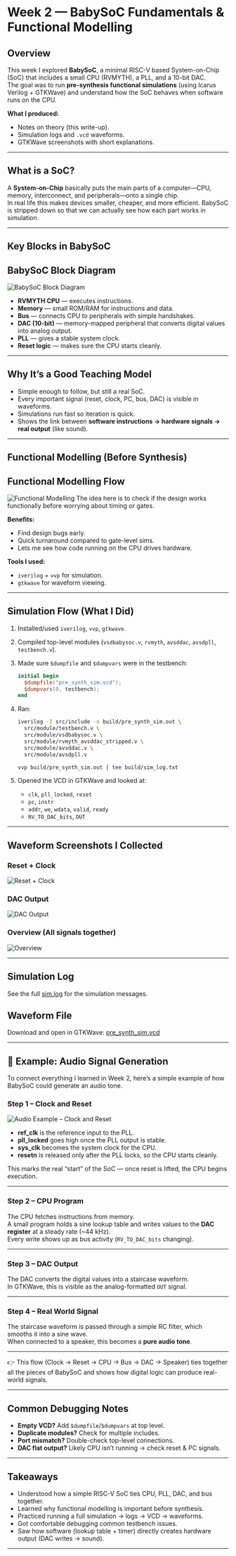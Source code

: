 # Week 2 — BabySoC Fundamentals & Functional Modelling

## Overview

This week I explored **BabySoC**, a minimal RISC-V based System-on-Chip (SoC) that includes a small CPU (RVMYTH), a PLL, and a 10-bit DAC.  
The goal was to run **pre-synthesis functional simulations** (using Icarus Verilog + GTKWave) and understand how the SoC behaves when software runs on the CPU.

**What I produced:**
- Notes on theory (this write-up).
- Simulation logs and `.vcd` waveforms.
- GTKWave screenshots with short explanations.

---

## What is a SoC?

A **System-on-Chip** basically puts the main parts of a computer—CPU, memory, interconnect, and peripherals—onto a single chip.  
In real life this makes devices smaller, cheaper, and more efficient. BabySoC is stripped down so that we can actually see how each part works in simulation.

---

## Key Blocks in BabySoC

## BabySoC Block Diagram
![BabySoC Block Diagram](./screenshots/babysoc_block.png)
- **RVMYTH CPU** — executes instructions.  
- **Memory** — small ROM/RAM for instructions and data.  
- **Bus** — connects CPU to peripherals with simple handshakes.  
- **DAC (10-bit)** — memory-mapped peripheral that converts digital values into analog output.  
- **PLL** — gives a stable system clock.  
- **Reset logic** — makes sure the CPU starts cleanly.  

---

## Why It’s a Good Teaching Model

- Simple enough to follow, but still a real SoC.  
- Every important signal (reset, clock, PC, bus, DAC) is visible in waveforms.  
- Simulations run fast so iteration is quick.  
- Shows the link between **software instructions → hardware signals → real output** (like sound).

---

## Functional Modelling (Before Synthesis)

## Functional Modelling Flow
![Functional Modelling](./screenshots/functional_modelling.png)
The idea here is to check if the design works functionally before worrying about timing or gates.

**Benefits:**
- Find design bugs early.  
- Quick turnaround compared to gate-level sims.  
- Lets me see how code running on the CPU drives hardware.  

**Tools I used:**
- `iverilog` + `vvp` for simulation.  
- `gtkwave` for waveform viewing.  

---

## Simulation Flow (What I Did)

1. Installed/used `iverilog`, `vvp`, `gtkwave`.  
2. Compiled top-level modules (`vsdbabysoc.v`, `rvmyth`, `avsddac`, `avsdpll`, `testbench.v`).  
3. Made sure `$dumpfile` and `$dumpvars` were in the testbench:  

   ```verilog
   initial begin
     $dumpfile("pre_synth_sim.vcd");
     $dumpvars(0, testbench);
   end
   ```

4. Ran:

   ```bash
   iverilog -I src/include -o build/pre_synth_sim.out \
     src/module/testbench.v \
     src/module/vsdbabysoc.v \
     src/module/rvmyth_avsddac_stripped.v \
     src/module/avsddac.v \
     src/module/avsdpll.v

   vvp build/pre_synth_sim.out | tee build/sim_log.txt
   ```

5. Opened the VCD in GTKWave and looked at:

   * `clk`, `pll_locked`, `reset`
   * `pc`, `instr`
   * `addr`, `we`, `wdata`, `valid`, `ready`
   * `RV_TO_DAC_bits`, `OUT`

---

## Waveform Screenshots I Collected
### Reset + Clock
![Reset + Clock](./screenshots/resetclk.png)

### DAC Output
![DAC Output](./screenshots/dac.png)

### Overview (All signals together)
![Overview](./screenshots/week2wave.png)

---

## Simulation Log
See the full [sim.log](./sim.log) for the simulation messages.

## Waveform File
Download and open in GTKWave: [pre_synth_sim.vcd](./pre_synth_sim.vcd)

---


## 🎵 Example: Audio Signal Generation

To connect everything I learned in Week 2, here’s a simple example of how BabySoC could generate an audio tone.

### Step 1 – Clock and Reset
![Audio Example – Clock and Reset](./screenshots/audio.png)

- **ref_clk** is the reference input to the PLL.  
- **pll_locked** goes high once the PLL output is stable.  
- **sys_clk** becomes the system clock for the CPU.  
- **resetn** is released only after the PLL locks, so the CPU starts cleanly.

This marks the real “start” of the SoC — once reset is lifted, the CPU begins execution.

---

### Step 2 – CPU Program
The CPU fetches instructions from memory.  
A small program holds a sine lookup table and writes values to the **DAC register** at a steady rate (~44 kHz).  
Every write shows up as bus activity (`RV_TO_DAC_bits` changing).

---

### Step 3 – DAC Output
The DAC converts the digital values into a staircase waveform.  
In GTKWave, this is visible as the analog-formatted `OUT` signal.  

---

### Step 4 – Real World Signal
The staircase waveform is passed through a simple RC filter, which smooths it into a sine wave.  
When connected to a speaker, this becomes a **pure audio tone**.

---

👉 This flow (Clock → Reset → CPU → Bus → DAC → Speaker) ties together all the pieces of BabySoC and shows how digital logic can produce real-world signals.

---

## Common Debugging Notes

* **Empty VCD?** Add `$dumpfile`/`$dumpvars` at top level.
* **Duplicate modules?** Check for multiple includes.
* **Port mismatch?** Double-check top-level connections.
* **DAC flat output?** Likely CPU isn’t running → check reset & PC signals.

---

## Takeaways

* Understood how a simple RISC-V SoC ties CPU, PLL, DAC, and bus together.
* Learned why functional modelling is important before synthesis.
* Practiced running a full simulation → logs → VCD → waveforms.
* Got comfortable debugging common testbench issues.
* Saw how software (lookup table + timer) directly creates hardware output (DAC writes → sound).

---
